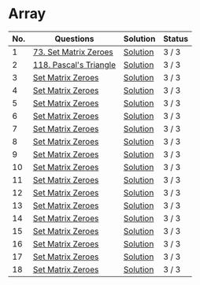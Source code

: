 <h1>Array</h1>

| No. | Questions                                                                                        | Solution                                                                                                       | Status |
| --- | ------------------------------------------------------------------------------------------------ | -------------------------------------------------------------------------------------------------------------- | ------ |
| 1   | <a href="https://leetcode.com/problems/set-matrix-zeroes/description/">73. Set Matrix Zeroes</a> | <a href="https://github.com/sanjay9616/Striver-180/blob/master/Set%20Matrix%20Zeroes/Solution.md">Solution</a> | 3 / 3  |
| 2   | <a href="https://leetcode.com/problems/pascals-triangle/description/">118. Pascal's Triangle</a> | <a href="https://github.com/sanjay9616/Striver-180/blob/master/Set%20Matrix%20Zeroes/Solution.md">Solution</a> | 3 / 3  |
| 3   | <a href="https://leetcode.com/problems/set-matrix-zeroes/description/">Set Matrix Zeroes</a>     | <a href="https://github.com/sanjay9616/Striver-180/blob/master/Set%20Matrix%20Zeroes/Solution.md">Solution</a> | 3 / 3  |
| 4   | <a href="https://leetcode.com/problems/set-matrix-zeroes/description/">Set Matrix Zeroes</a>     | <a href="https://github.com/sanjay9616/Striver-180/blob/master/Set%20Matrix%20Zeroes/Solution.md">Solution</a> | 3 / 3  |
| 5   | <a href="https://leetcode.com/problems/set-matrix-zeroes/description/">Set Matrix Zeroes</a>     | <a href="https://github.com/sanjay9616/Striver-180/blob/master/Set%20Matrix%20Zeroes/Solution.md">Solution</a> | 3 / 3  |
| 6   | <a href="https://leetcode.com/problems/set-matrix-zeroes/description/">Set Matrix Zeroes</a>     | <a href="https://github.com/sanjay9616/Striver-180/blob/master/Set%20Matrix%20Zeroes/Solution.md">Solution</a> | 3 / 3  |
| 7   | <a href="https://leetcode.com/problems/set-matrix-zeroes/description/">Set Matrix Zeroes</a>     | <a href="https://github.com/sanjay9616/Striver-180/blob/master/Set%20Matrix%20Zeroes/Solution.md">Solution</a> | 3 / 3  |
| 8   | <a href="https://leetcode.com/problems/set-matrix-zeroes/description/">Set Matrix Zeroes</a>     | <a href="https://github.com/sanjay9616/Striver-180/blob/master/Set%20Matrix%20Zeroes/Solution.md">Solution</a> | 3 / 3  |
| 9   | <a href="https://leetcode.com/problems/set-matrix-zeroes/description/">Set Matrix Zeroes</a>     | <a href="https://github.com/sanjay9616/Striver-180/blob/master/Set%20Matrix%20Zeroes/Solution.md">Solution</a> | 3 / 3  |
| 10  | <a href="https://leetcode.com/problems/set-matrix-zeroes/description/">Set Matrix Zeroes</a>     | <a href="https://github.com/sanjay9616/Striver-180/blob/master/Set%20Matrix%20Zeroes/Solution.md">Solution</a> | 3 / 3  |
| 11  | <a href="https://leetcode.com/problems/set-matrix-zeroes/description/">Set Matrix Zeroes</a>     | <a href="https://github.com/sanjay9616/Striver-180/blob/master/Set%20Matrix%20Zeroes/Solution.md">Solution</a> | 3 / 3  |
| 12  | <a href="https://leetcode.com/problems/set-matrix-zeroes/description/">Set Matrix Zeroes</a>     | <a href="https://github.com/sanjay9616/Striver-180/blob/master/Set%20Matrix%20Zeroes/Solution.md">Solution</a> | 3 / 3  |
| 13  | <a href="https://leetcode.com/problems/set-matrix-zeroes/description/">Set Matrix Zeroes</a>     | <a href="https://github.com/sanjay9616/Striver-180/blob/master/Set%20Matrix%20Zeroes/Solution.md">Solution</a> | 3 / 3  |
| 14  | <a href="https://leetcode.com/problems/set-matrix-zeroes/description/">Set Matrix Zeroes</a>     | <a href="https://github.com/sanjay9616/Striver-180/blob/master/Set%20Matrix%20Zeroes/Solution.md">Solution</a> | 3 / 3  |
| 15  | <a href="https://leetcode.com/problems/set-matrix-zeroes/description/">Set Matrix Zeroes</a>     | <a href="https://github.com/sanjay9616/Striver-180/blob/master/Set%20Matrix%20Zeroes/Solution.md">Solution</a> | 3 / 3  |
| 16  | <a href="https://leetcode.com/problems/set-matrix-zeroes/description/">Set Matrix Zeroes</a>     | <a href="https://github.com/sanjay9616/Striver-180/blob/master/Set%20Matrix%20Zeroes/Solution.md">Solution</a> | 3 / 3  |
| 17  | <a href="https://leetcode.com/problems/set-matrix-zeroes/description/">Set Matrix Zeroes</a>     | <a href="https://github.com/sanjay9616/Striver-180/blob/master/Set%20Matrix%20Zeroes/Solution.md">Solution</a> | 3 / 3  |
| 18  | <a href="https://leetcode.com/problems/set-matrix-zeroes/description/">Set Matrix Zeroes</a>     | <a href="https://github.com/sanjay9616/Striver-180/blob/master/Set%20Matrix%20Zeroes/Solution.md">Solution</a> | 3 / 3  |
